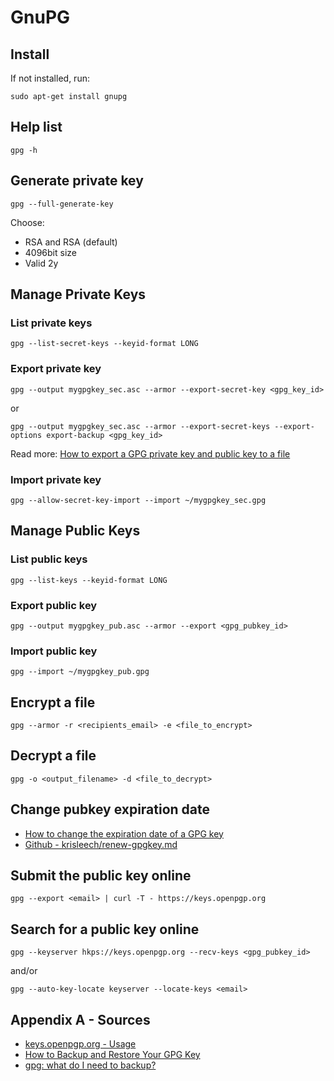 # GnuPG

## Install

If not installed, run:
```shell
sudo apt-get install gnupg
```

## Help list

```shell
gpg -h
```

## Generate private key

```shell
gpg --full-generate-key
```
Choose:
- RSA and RSA (default)
- 4096bit size
- Valid 2y

## Manage Private Keys

### List private keys

```shell
gpg --list-secret-keys --keyid-format LONG
```

### Export private key

```shell
gpg --output mygpgkey_sec.asc --armor --export-secret-key <gpg_key_id>
```
or
```shell
gpg --output mygpgkey_sec.asc --armor --export-secret-keys --export-options export-backup <gpg_key_id>
```
Read more:  [How to export a GPG private key and public key to a file](https://unix.stackexchange.com/questions/481939/how-to-export-a-gpg-private-key-and-public-key-to-a-file)

### Import private key

```shell
gpg --allow-secret-key-import --import ~/mygpgkey_sec.gpg
```

## Manage Public Keys

### List public keys

```shell
gpg --list-keys --keyid-format LONG
```

### Export public key

```shell
gpg --output mygpgkey_pub.asc --armor --export <gpg_pubkey_id>
```

### Import public key

```shell
gpg --import ~/mygpgkey_pub.gpg
```

## Encrypt a file

```shell
gpg --armor -r <recipients_email> -e <file_to_encrypt>
```

## Decrypt a file

```shell
gpg -o <output_filename> -d <file_to_decrypt>
```

## Change pubkey expiration date

- [How to change the expiration date of a GPG key](https://www.g-loaded.eu/2010/11/01/change-expiration-date-gpg-key/)
- [Github - krisleech/renew-gpgkey.md](https://gist.github.com/krisleech/760213ed287ea9da85521c7c9aac1df0)

## Submit the public key online

```shell
gpg --export <email> | curl -T - https://keys.openpgp.org
```

## Search for a public key online

```shell
gpg --keyserver hkps://keys.openpgp.org --recv-keys <gpg_pubkey_id>
```
and/or
```shell
gpg --auto-key-locate keyserver --locate-keys <email>
```

## Appendix A - Sources

- [keys.openpgp.org - Usage](https://keys.openpgp.org/about/usage)
- [How to Backup and Restore Your GPG Key](https://risanb.com/code/backup-restore-gpg-key/)
- [gpg: what do I need to backup?](https://serverfault.com/questions/86048/gpg-what-do-i-need-to-backup)

